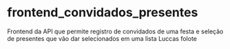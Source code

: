 # frontend_convidados_presentes
Frontend da API que permite registro de convidados de uma festa e seleção de presentes que vão dar selecionados em uma lista
Luccas folote